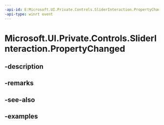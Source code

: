 ```yaml
---
-api-id: E:Microsoft.UI.Private.Controls.SliderInteraction.PropertyChanged
-api-type: winrt event
---
```


# Microsoft.UI.Private.Controls.SliderInteraction.PropertyChanged

<!--
public event Microsoft.UI.Xaml.Data.PropertyChangedEventHandler PropertyChanged;
-->


## -description

## -remarks

## -see-also

## -examples


